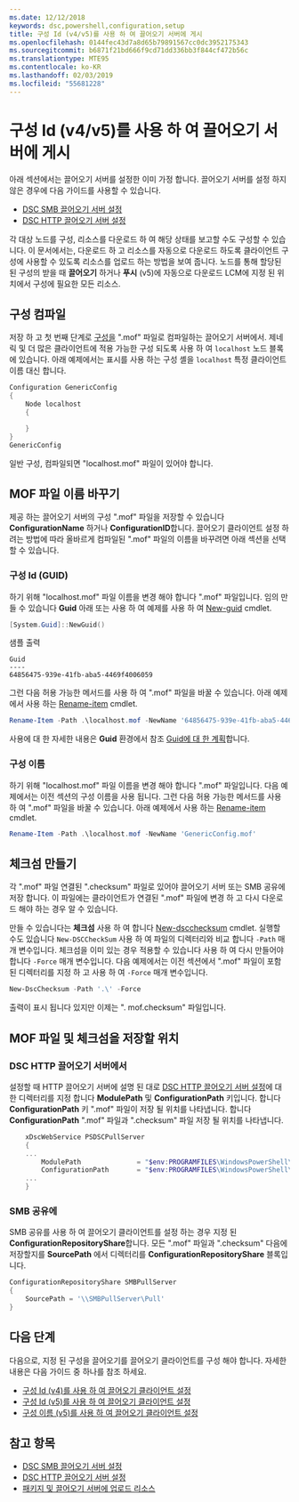 ```yaml
---
ms.date: 12/12/2018
keywords: dsc,powershell,configuration,setup
title: 구성 Id (v4/v5)를 사용 하 여 끌어오기 서버에 게시
ms.openlocfilehash: 0144fec43d7a8d65b79891567cc0dc3952175343
ms.sourcegitcommit: b6871f21bd666f9cd71dd336bb3f844cf472b56c
ms.translationtype: MTE95
ms.contentlocale: ko-KR
ms.lasthandoff: 02/03/2019
ms.locfileid: "55681228"
---
```

# <a name="publish-to-a-pull-server-using-configuration-ids-v4v5"></a>구성 Id (v4/v5)를 사용 하 여 끌어오기 서버에 게시

아래 섹션에서는 끌어오기 서버를 설정한 이미 가정 합니다. 끌어오기 서버를 설정 하지 않은 경우에 다음 가이드를 사용할 수 있습니다.

- [DSC SMB 끌어오기 서버 설정](pullServerSmb.md)
- [DSC HTTP 끌어오기 서버 설정](pullServer.md)

각 대상 노드를 구성, 리소스를 다운로드 하 여 해당 상태를 보고할 수도 구성할 수 있습니다. 이 문서에서는, 다운로드 하 고 리소스를 자동으로 다운로드 하도록 클라이언트 구성에 사용할 수 있도록 리소스를 업로드 하는 방법을 보여 줍니다. 노드를 통해 할당된 된 구성의 받을 때 **끌어오기** 하거나 **푸시** (v5)에 자동으로 다운로드 LCM에 지정 된 위치에서 구성에 필요한 모든 리소스.

## <a name="compile-configurations"></a>구성 컴파일

저장 하 고 첫 번째 단계로 [구성을](../configurations/configurations.md) ".mof" 파일로 컴파일하는 끌어오기 서버에서. 제네릭 및 더 많은 클라이언트에 적용 가능한 구성 되도록 사용 하 여 `localhost` 노드 블록에 있습니다. 아래 예제에서는 표시를 사용 하는 구성 셸을 `localhost` 특정 클라이언트 이름 대신 합니다.

```powershell
Configuration GenericConfig
{
    Node localhost
    {

    }
}
GenericConfig
```

일반 구성, 컴파일되면 "localhost.mof" 파일이 있어야 합니다.

## <a name="renaming-the-mof-file"></a>MOF 파일 이름 바꾸기

제공 하는 끌어오기 서버의 구성 ".mof" 파일을 저장할 수 있습니다 **ConfigurationName** 하거나 **ConfigurationID**합니다. 끌어오기 클라이언트 설정 하려는 방법에 따라 올바르게 컴파일된 ".mof" 파일의 이름을 바꾸려면 아래 섹션을 선택할 수 있습니다.

### <a name="configuration-ids-guid"></a>구성 Id (GUID)

하기 위해 "localhost.mof" 파일 이름을 변경 해야 합니다 "<GUID>.mof" 파일입니다. 임의 만들 수 있습니다 **Guid** 아래 또는 사용 하 여 예제를 사용 하 여 [New-guid](/powershell/module/microsoft.powershell.utility/new-guid) cmdlet.

```powershell
[System.Guid]::NewGuid()
```

샘플 출력

```output
Guid
----
64856475-939e-41fb-aba5-4469f4006059
```

그런 다음 허용 가능한 메서드를 사용 하 여 ".mof" 파일을 바꿀 수 있습니다. 아래 예제에서 사용 하는 [Rename-item](/powershell/module/microsoft.powershell.management/rename-item) cmdlet.

```powershell
Rename-Item -Path .\localhost.mof -NewName '64856475-939e-41fb-aba5-4469f4006059.mof'
```

사용에 대 한 자세한 내용은 **Guid** 환경에서 참조 [Guid에 대 한 계획](/powershell/dsc/secureserver#guids)합니다.

### <a name="configuration-names"></a>구성 이름

하기 위해 "localhost.mof" 파일 이름을 변경 해야 합니다 "<Configuration Name>.mof" 파일입니다. 다음 예제에서는 이전 섹션의 구성 이름을 사용 됩니다. 그런 다음 허용 가능한 메서드를 사용 하 여 ".mof" 파일을 바꿀 수 있습니다. 아래 예제에서 사용 하는 [Rename-item](/powershell/module/microsoft.powershell.management/rename-item) cmdlet.

```powershell
Rename-Item -Path .\localhost.mof -NewName 'GenericConfig.mof'
```

## <a name="create-the-checksum"></a>체크섬 만들기

각 ".mof" 파일 연결된 ".checksum" 파일로 있어야 끌어오기 서버 또는 SMB 공유에 저장 합니다. 이 파일에는 클라이언트가 연결된 ".mof" 파일에 변경 하 고 다시 다운로드 해야 하는 경우 알 수 있습니다.

만들 수 있습니다는 **체크섬** 사용 하 여 합니다 [New-dscchecksum](/powershell/module/psdesiredstateconfiguration/new-dscchecksum) cmdlet. 실행할 수도 있습니다 `New-DSCCheckSum` 사용 하 여 파일의 디렉터리와 비교 합니다 `-Path` 매개 변수입니다. 체크섬을 이미 있는 경우 적용할 수 있습니다 사용 하 여 다시 만들어야 합니다 `-Force` 매개 변수입니다. 다음 예제에서는 이전 섹션에서 ".mof" 파일이 포함 된 디렉터리를 지정 하 고 사용 하 여 `-Force` 매개 변수입니다.

```powershell
New-DscChecksum -Path '.\' -Force
```

출력이 표시 됩니다 있지만 이제는 "<GUID or Configuration Name>. mof.checksum" 파일입니다.

## <a name="where-to-store-mof-files-and-checksums"></a>MOF 파일 및 체크섬을 저장할 위치

### <a name="on-a-dsc-http-pull-server"></a>DSC HTTP 끌어오기 서버에서

설정할 때 HTTP 끌어오기 서버에 설명 된 대로 [DSC HTTP 끌어오기 서버 설정](pullServer.md)에 대 한 디렉터리를 지정 합니다 **ModulePath** 및 **ConfigurationPath** 키입니다. 합니다 **ConfigurationPath** 키 ".mof" 파일이 저장 될 위치를 나타냅니다. 합니다 **ConfigurationPath** ".mof" 파일과 ".checksum" 파일 저장 될 위치를 나타냅니다.

```powershell
    xDscWebService PSDSCPullServer
    {
    ...
        ModulePath              = "$env:PROGRAMFILES\WindowsPowerShell\DscService\Modules"
        ConfigurationPath       = "$env:PROGRAMFILES\WindowsPowerShell\DscService\Configuration"
    ...
    }

```

### <a name="on-an-smb-share"></a>SMB 공유에

SMB 공유를 사용 하 여 끌어오기 클라이언트를 설정 하는 경우 지정 된 **ConfigurationRepositoryShare**합니다. 모든 ".mof" 파일과 ".checksum" 다음에 저장할지를 **SourcePath** 에서 디렉터리를 **ConfigurationRepositoryShare** 블록입니다.

```powershell
ConfigurationRepositoryShare SMBPullServer
{
    SourcePath = '\\SMBPullServer\Pull'
}
```

## <a name="next-steps"></a>다음 단계

다음으로, 지정 된 구성을 끌어오기를 끌어오기 클라이언트를 구성 해야 합니다. 자세한 내용은 다음 가이드 중 하나를 참조 하세요.

- [구성 Id (v4)를 사용 하 여 끌어오기 클라이언트 설정](pullClientConfigId4.md)
- [구성 Id (v5)를 사용 하 여 끌어오기 클라이언트 설정](pullClientConfigId.md)
- [구성 이름 (v5)를 사용 하 여 끌어오기 클라이언트 설정](pullClientConfigNames.md)

## <a name="see-also"></a>참고 항목

- [DSC SMB 끌어오기 서버 설정](pullServerSmb.md)
- [DSC HTTP 끌어오기 서버 설정](pullServer.md)
- [패키지 및 끌어오기 서버에 업로드 리소스](package-upload-resources.md)
